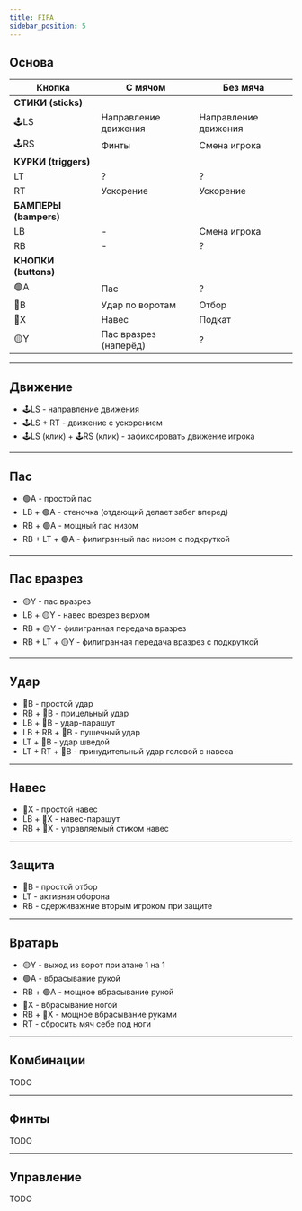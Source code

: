 ```yaml
---
title: FIFA
sidebar_position: 5
---
```


## Основа

| Кнопка                | С мячом               | Без мяча             |
| --------------------- | --------------------- | -------------------- |
| **СТИКИ (sticks)**    |                       |                      |
| 🕹️LS                  | Направление движения  | Направление движения |
| 🕹️RS                  | Финты                 | Смена игрока         |
| **КУРКИ (triggers)**  |                       |                      |
| LT                    | ?                     | ?                    |
| RT                    | Ускорение             | Ускорение            |
| **БАМПЕРЫ (bampers)** |                       |                      |
| LB                    | -                     | Смена игрока         |
| RB                    | -                     | ?                    |
| **КНОПКИ (buttons)**  |                       |                      |
| 🟢A                   | Пас                   | ?                    |
| 🔴B                   | Удар по воротам       | Отбор                |
| 🔵X                   | Навес                 | Подкат               |
| 🟡Y                   | Пас вразрез (наперёд) | ?                    |

---

## Движение

- 🕹️LS - направление движения
- 🕹️LS + RT - движение с ускорением
- 🕹️LS (клик) + 🕹️RS (клик) - зафиксировать движение игрока

---

## Пас

- 🟢A - простой пас
- LB + 🟢A - стеночка (отдающий делает забег вперед)
- RB + 🟢A - мощный пас низом
- RB + LT + 🟢A - филигранный пас низом с подкруткой

---

## Пас вразрез

- 🟡Y - пас вразрез
- LB + 🟡Y - навес врезрез верхом
- RB + 🟡Y - филигранная передача вразрез
- RB + LT + 🟡Y - филигранная передача вразрез с подкруткой

---

## Удар

- 🔴B - простой удар
- RB + 🔴B - прицельный удар
- LB + 🔴B - удар-парашут
- LB + RB + 🔴B - пушечный удар
- LT + 🔴B - удар шведой
- LT + RT + 🔴B - принудительный удар головой с навеса

---

## Навес

- 🔵X - простой навес
- LB + 🔵X - навес-парашут
- RB + 🔵X - управляемый стиком навес

---

## Защита

- 🔴B - простой отбор
- LT - активная оборона
- RB - сдерживажние вторым игроком при защите

---

## Вратарь

- 🟡Y - выход из ворот при атаке 1 на 1
- 🟢A - вбрасывание рукой
- RB + 🟢A - мощное вбрасывание рукой
- 🔵X - вбрасывание ногой
- RB + 🔵X - мощное вбрасывание руками
- RT - сбросить мяч себе под ноги

---

## Комбинации

TODO

---

## Финты

TODO

---

## Управление

TODO
